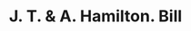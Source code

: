 ---
doi: 10.7916/D81K0NZM
date_other: '1900'
date_other_textual: 1900-1909
form: printed ephemera
genre:
- Invoices
name:
- J. T. & A. Hamilton
object_in_context_url: https://biggert.cul.columbia.edu/items/view/ave_biggert_01473
subject_hierarchical_geographic:
- Pittsburgh, Pennsylvania, United States
subject_name:
- J. T. & A. Hamilton
title: J. T. & A. Hamilton. Bill
sort_title: J. T. & A. Hamilton. Bill
call_number: ave_biggert_01473
coordinates:
- 40.439722222222215,-79.97638888888889
pid: ave_biggert_01473
identifiers: ave_biggert_01473
thumbnail: https://derivativo-1.library.columbia.edu/iiif/2/ldpd:344030/full/!256,256/0/native.jpg
permalink: /biggert/ave_biggert_01473/
layout: iiif-image-page
---